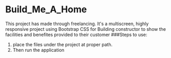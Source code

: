 # Build_Me_A_Home
This project has made through freelancing. It's a multiscreen, highly responsive project using Bootstrap CSS for Building constructor to show the facilities and benefites provided to their customer
###Steps to use:
1. place the files under the project at proper path.
2. Then run the application
